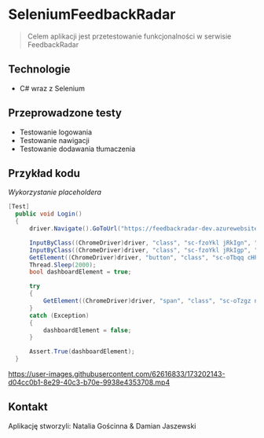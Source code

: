# SeleniumFeedbackRadar

> Celem aplikacji jest przetestowanie funkcjonalności w serwisie FeedbackRadar

## Technologie
* C# wraz z Selenium

## Przeprowadzone testy

* Testowanie logowania
* Testowanie nawigacji
* Testowanie dodawania tłumaczenia

## Przykład kodu

*Wykorzystanie placeholdera*
```csharp
[Test]
  public void Login()
  {
      driver.Navigate().GoToUrl("https://feedbackradar-dev.azurewebsites.net/beheer/");

      InputByClass((ChromeDriver)driver, "class", "sc-fzoYkl jRkIgn", "login");
      InputByClass((ChromeDriver)driver, "class", "sc-fzoYkl jRkIgp", "password");
      GetElement((ChromeDriver)driver, "button", "class", "sc-oTbqq cHPZj").Click();
      Thread.Sleep(2000);
      bool dashboardElement = true;

      try
      {
          GetElement((ChromeDriver)driver, "span", "class", "sc-oTzgz nnuJi");
      }
      catch (Exception)
      {
          dashboardElement = false;
      }

      Assert.True(dashboardElement);
  }
```

https://user-images.githubusercontent.com/62616833/173202143-d04cc0b1-8e29-40c3-b70e-9938e4353708.mp4

## Kontakt
Aplikację stworzyli:
Natalia Gościnna & Damian Jaszewski

